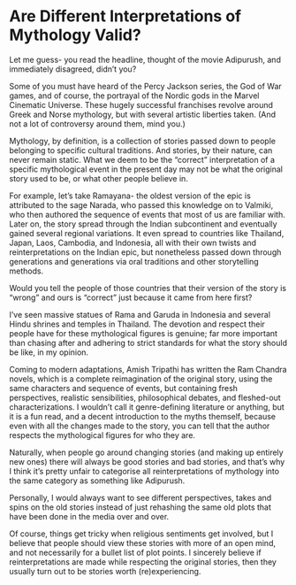 # Are Different Interpretations of Mythology Valid?

Let me guess- you read the headline, thought of the movie Adipurush, and immediately disagreed, didn’t you?

Some of you must have heard of the Percy Jackson series, the God of War games, and of course, the portrayal of the Nordic gods in the Marvel Cinematic Universe. These hugely successful franchises revolve around Greek and Norse mythology, but with several artistic liberties taken. (And not a lot of controversy around them, mind you.)

Mythology, by definition, is a collection of stories passed down to people belonging to specific cultural traditions. And stories, by their nature, can never remain static. What we deem to be the “correct” interpretation of a specific mythological event in the present day may not be what the original story used to be, or what other people believe in.

For example, let’s take Ramayana- the oldest version of the epic is attributed to the sage Narada, who passed this knowledge on to Valmiki, who then authored the sequence of events that most of us are familiar with. Later on, the story spread through the Indian subcontinent and eventually gained several regional variations. It even spread to countries like Thailand, Japan, Laos, Cambodia, and Indonesia, all with their own twists and reinterpretations on the Indian epic, but nonetheless passed down through generations and generations via oral traditions and other storytelling methods.

Would you tell the people of those countries that their version of the story is “wrong” and ours is “correct” just because it came from here first?

I’ve seen massive statues of Rama and Garuda in Indonesia and several Hindu shrines and temples in Thailand. The devotion and respect their people have for these mythological figures is genuine; far more important than chasing after and adhering to strict standards for what the story should be like, in my opinion.

Coming to modern adaptations, Amish Tripathi has written the Ram Chandra novels, which is a complete reimagination of the original story, using the same characters and sequence of events, but containing fresh perspectives, realistic sensibilities, philosophical debates, and fleshed-out characterizations. I wouldn’t call it genre-defining literature or anything, but it is a fun read, and a decent introduction to the myths themself, because even with all the changes made to the story, you can tell that the author respects the mythological figures for who they are.

Naturally, when people go around changing stories (and making up entirely new ones) there will always be good stories and bad stories, and that’s why I think it’s pretty unfair to categorise all reinterpretations of mythology into the same category as something like Adipurush.

Personally, I would always want to see different perspectives, takes and spins on the old stories instead of just rehashing the same old plots that have been done in the media over and over.

Of course, things get tricky when religious sentiments get involved, but I believe that people should view these stories with more of an open mind, and not necessarily for a bullet list of plot points. I sincerely believe if reinterpretations are made while respecting the original stories, then they usually turn out to be stories worth (re)experiencing.